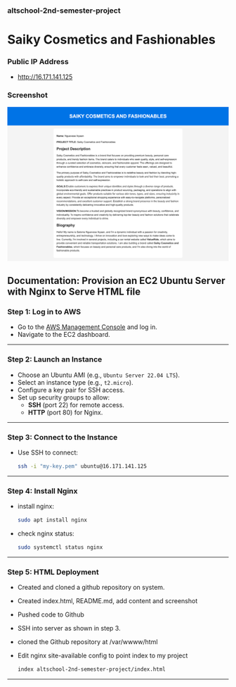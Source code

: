 ### altschool-2nd-semester-project
# Saiky Cosmetics and Fashionables

### Public IP Address
- http://16.171.141.125

### Screenshot
![Project Screenshot](./screenshot.png)

## 

## Documentation: Provision an EC2 Ubuntu Server with Nginx to Serve HTML file

### **Step 1: Log in to AWS**
- Go to the [AWS Management Console](https://aws.amazon.com/console/) and log in.
- Navigate to the EC2 dashboard.

---

### **Step 2: Launch an Instance**
- Choose an Ubuntu AMI (e.g., `Ubuntu Server 22.04 LTS`).
- Select an instance type (e.g., `t2.micro`).
- Configure a key pair for SSH access.
- Set up security groups to allow:
  - **SSH** (port 22) for remote access.
  - **HTTP** (port 80) for Nginx.

---

### **Step 3: Connect to the Instance**
- Use SSH to connect:
  ```bash
  ssh -i "my-key.pem" ubuntu@16.171.141.125


---

### **Step 4: Install Nginx**
- install nginx:
  ```bash
  sudo apt install nginx
- check nginx status:
  ```bash
  sudo systemctl status nginx


---

### **Step 5: HTML Deployment**
- Created and cloned a github repository on system.
-  Created index.html, README.md, add content and screenshot
- Pushed code to Github
-  SSH into server as shown in step 3. 
- cloned the Github repository at /var/wwww/html
- Edit nginx site-available config to point index to my project

  ```bash
  index altschool-2nd-semester-project/index.html

---